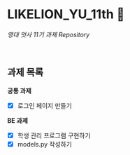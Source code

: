 # LIKELION_YU_11th 🦁
*영대 멋사 11기 과제 Repository*

<br>


## 과제 목록
**공통 과제**
- [x] 로그인 페이지 만들기

**BE 과제**
- [x] 학생 관리 프로그램 구현하기
- [x] models.py 작성하기
